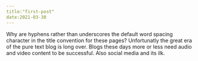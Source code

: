 ```yaml
---
title:"first-post"
date:2021-03-30
---
```


Why are hyphens rather than underscores the default word spacing character in the title convention for these pages? Unfortunatly the great era of the pure text blog is long over. Blogs these days more or less need audio and video content to be successful. Also social media and its ilk. 
